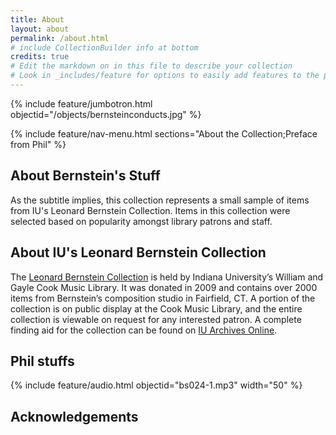 ```yaml
---
title: About
layout: about
permalink: /about.html
# include CollectionBuilder info at bottom
credits: true
# Edit the markdown on in this file to describe your collection
# Look in _includes/feature for options to easily add features to the page
---
```


{% include feature/jumbotron.html objectid="/objects/bernsteinconducts.jpg" %}

{% include feature/nav-menu.html sections="About the Collection;Preface from Phil" %}

## About Bernstein's Stuff
As the subtitle implies, this collection represents a small sample of items from IU's Leonard Bernstein Collection. Items in this collection were selected based on popularity amongst library patrons and staff.

## About IU's Leonard Bernstein Collection
The <a href="https://music.indiana.edu/about/cook-music-library/bernstein.html">Leonard Bernstein Collection</a> is held by Indiana University’s William and Gayle Cook Music Library. It was donated in 2009 and contains over 2000 items from Bernstein’s composition studio in Fairfield, CT. A portion of the collection is on public display at the Cook Music Library, and the entire collection is viewable on request for any interested patron. A complete finding aid for the collection can be found on <a href="https://archives.iu.edu/catalog/VAD8042">IU Archives Online</a>.

## Phil stuffs
{% include feature/audio.html objectid="bs024-1.mp3" width="50" %}

## Acknowledgements
